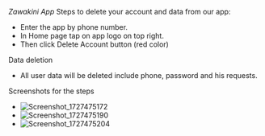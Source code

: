 *Zawakini App*
Steps to delete your account and data from our app:

- Enter the app by phone number.
- In Home page tap on app logo on top right.
- Then click Delete Account button (red color)

Data deletion
- All user data will be deleted include phone, password and his requests.

Screenshots for the steps
- ![Screenshot_1727475172](https://github.com/user-attachments/assets/87a1adb9-df84-48eb-90e7-73f1677373de)
- ![Screenshot_1727475190](https://github.com/user-attachments/assets/7a92043f-bd8c-482c-afd9-12e623c5aa77)
- ![Screenshot_1727475204](https://github.com/user-attachments/assets/71ac2048-ffa7-432e-a36a-02258a526453)




